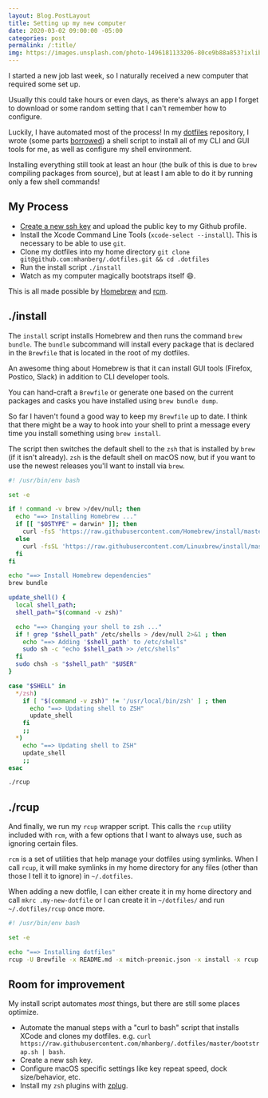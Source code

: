 ```yaml
---
layout: Blog.PostLayout
title: Setting up my new computer
date: 2020-03-02 09:00:00 -05:00
categories: post
permalink: /:title/
img: https://images.unsplash.com/photo-1496181133206-80ce9b88a853?ixlib=rb-1.2.1&ixid=eyJhcHBfaWQiOjEyMDd9&auto=format&fit=crop&w=2551&q=80
---
```


I started a new job last week, so I naturally received a new computer that required some set up.

Usually this could take hours or even days, as there's always an app I forget to download or some random setting that I can't remember how to configure.

Luckily, I have automated most of the process! In my [dotfiles](https://github.com/mhanberg/.dotfiles) repository, I wrote (some parts [borrowed](https://github.com/thoughtbot/laptop)) a shell script to install all of my CLI and GUI tools for me, as well as configure my shell environment.

Installing everything still took at least an hour (the bulk of this is due to `brew` compiling packages from source), but at least I am able to do it by running only a few shell commands!

## My Process

- [Create a new ssh key](https://help.github.com/en/github/authenticating-to-github/generating-a-new-ssh-key-and-adding-it-to-the-ssh-agent) and upload the public key to my Github profile.
- Install the Xcode Command Line Tools (`xcode-select --install`). This is necessary to be able to use `git`. 
- Clone my dotfiles into my home directory `git clone git@github.com:mhanberg/.dotfiles.git && cd .dotfiles`
- Run the install script `./install`
- Watch as my computer magically bootstraps itself 😄.

This is all made possible by [Homebrew](https://brew.sh) and [rcm](https://github.com/thoughtbot/rcm).

## ./install

The `install` script installs Homebrew and then runs the command `brew bundle`. The `bundle` subcommand will install every package that is declared in the `Brewfile` that is located in the root of my dotfiles.

An awesome thing about Homebrew is that it can install GUI tools (Firefox, Postico, Slack) in addition to CLI developer tools.

You can hand-craft a `Brewfile` or generate one based on the current packages and casks you have installed using `brew bundle dump`. 

So far I haven't found a good way to keep my `Brewfile` up to date. I think that there might be a way to hook into your shell to print a message every time you install something using `brew install`.

The script then switches the default shell to the `zsh` that is installed by `brew` (if it isn't already). `zsh` is the default shell on macOS now, but if you want to use the newest releases you'll want to install via `brew`.

```bash
#! /usr/bin/env bash

set -e

if ! command -v brew >/dev/null; then
  echo "==> Installing Homebrew ..."
  if [[ "$OSTYPE" = darwin* ]]; then
    curl -fsS 'https://raw.githubusercontent.com/Homebrew/install/master/install' | ruby
  else
    curl -fsSL 'https://raw.githubusercontent.com/Linuxbrew/install/master/install.sh' | sh -c
  fi
fi

echo "==> Install Homebrew dependencies"
brew bundle

update_shell() {
  local shell_path;
  shell_path="$(command -v zsh)"

  echo "==> Changing your shell to zsh ..."
  if ! grep "$shell_path" /etc/shells > /dev/null 2>&1 ; then
    echo "==> Adding '$shell_path' to /etc/shells"
    sudo sh -c "echo $shell_path >> /etc/shells"
  fi
  sudo chsh -s "$shell_path" "$USER"
}

case "$SHELL" in
  */zsh)
    if [ "$(command -v zsh)" != '/usr/local/bin/zsh' ] ; then
      echo "==> Updating shell to ZSH"
      update_shell
    fi
    ;;
  *)
    echo "==> Updating shell to ZSH"
    update_shell
    ;;
esac

./rcup
```

## ./rcup

And finally, we run my `rcup` wrapper script. This calls the `rcup` utility included with `rcm`, with a few options that I want to always use, such as ignoring certain files.

`rcm` is a set of utilities that help manage your dotfiles using symlinks. When I call `rcup`, it will make symlinks in my home directory for any files (other than those I tell it to ignore) in `~/.dotfiles`.

When adding a new dotfile, I can either create it in my home directory and call `mkrc .my-new-dotfile` or I can create it in `~/dotfiles/` and run `~/.dotfiles/rcup` once more.

```bash
#! /usr/bin/env bash

set -e

echo "==> Installing dotfiles"
rcup -U Brewfile -x README.md -x mitch-preonic.json -x install -x rcup -v
```

## Room for improvement

My install script automates _most_ things, but there are still some places optimize.

- Automate the manual steps with a "curl to bash" script that installs XCode and clones my dotfiles. e.g. `curl https://raw.githubusercontent.com/mhanberg/.dotfiles/master/bootstrap.sh | bash`.
- Create a new ssh key.
- Configure macOS specific settings like key repeat speed, dock size/behavior, etc.
- Install my `zsh` plugins with [zplug](https://github.com/zplug/zplug).
